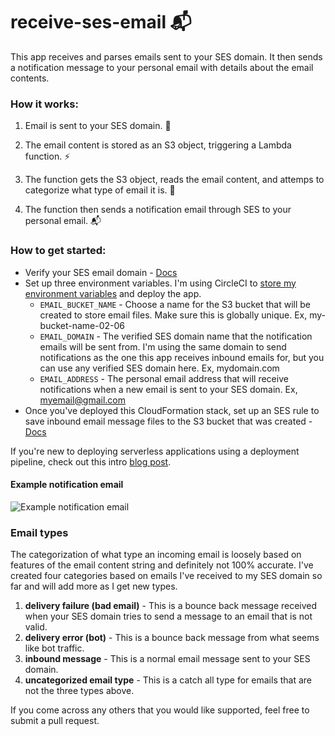 # receive-ses-email 📬

This app receives and parses emails sent to your SES domain. It then sends a notification message to your personal email with details about the email contents.

### How it works:

1. Email is sent to your SES domain. 📨

2. The email content is stored as an S3 object, triggering a Lambda function. ⚡

3. The function gets the S3 object, reads the email content, and attemps to categorize what type of email it is. 🤔

4. The function then sends a notification email through SES to your personal email. 📬

### How to get started:

- Verify your SES email domain - [Docs](https://docs.aws.amazon.com/ses/latest/DeveloperGuide/verify-domain-procedure.html)
- Set up three environment variables. I'm using CircleCI to [store my environment variables](https://circleci.com/docs/2.0/env-vars/#setting-an-environment-variable-in-a-project) and deploy the app.
    - `EMAIL_BUCKET_NAME` - Choose a name for the S3 bucket that will be created to store email files. Make sure this is globally unique. Ex, my-bucket-name-02-06 
    - `EMAIL_DOMAIN` - The verified SES domain name that the notification emails will be sent from. I'm using the same domain to send notifications as the one this app receives inbound emails for, but you can use any verified SES domain here. Ex, mydomain.com
    - `EMAIL_ADDRESS` - The personal email address that will receive notifications when a new email is sent to your SES domain. Ex, myemail@gmail.com
- Once you've deployed this CloudFormation stack, set up an SES rule to save inbound email message files to the S3 bucket that was created - [Docs](https://aws.amazon.com/premiumsupport/knowledge-center/ses-receive-inbound-emails/)

If you're new to deploying serverless applications using a deployment pipeline, check out this intro [blog post](https://emshea.com/post/serverless-cicd).

#### Example notification email

![Example notification email](https://emshea-static.s3.amazonaws.com/notification.png)

### Email types

The categorization of what type an incoming email is loosely based on features of the email content string and definitely not 100% accurate. I've created four categories based on emails I've received to my SES domain so far and will add more as I get new types.
1. **delivery failure (bad email)** - This is a bounce back message received when your SES domain tries to send a message to an email that is not valid.
2. **delivery error (bot)** - This is a bounce back message from what seems like bot traffic.
3. **inbound message** - This is a normal email message sent to your SES domain.
4. **uncategorized email type** - This is a catch all type for emails that are not the three types above.

If you come across any others that you would like supported, feel free to submit a pull request.